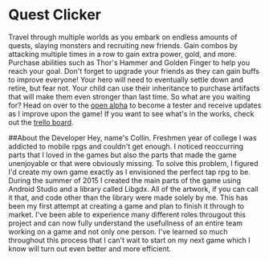 # Quest Clicker
Travel through multiple worlds as you embark on endless amounts of quests, slaying monsters and recruiting new friends.
Gain combos by attacking multiple times in a row to gain extra power, gold, and more. Purchase abilities such as 
Thor's Hammer and Golden Finger to help you reach your goal. Don't forget to upgrade your friends as they can gain buffs 
to improve everyone! Your hero will need to eventually settle down and retire, but fear not. Your child
can use their inheritance to purchase artifacts that will make them even stronger than last time. So what are you
waiting for? Head on over to the [open alpha](https://play.google.com/apps/testing/com.tophattiger.questclicker.android)
to become a tester and receive updates as I improve upon the game! If you want to see what's in the works, check out the [trello board](https://trello.com/b/r3O9ZZ5n/quest-clicker).

##About the Developer
Hey, name's Collin. Freshmen year of college I was addicted to mobile rpgs and couldn't get enough. I noticed reoccurring
parts that I loved in the games but also the parts that made the game unenjoyable or that were obviously
missing. To solve this problem, I figured I'd create my own game exactly as I envisioned the perfect tap rpg to be.
During the summer of 2015 I created the main parts of the game using Android Studio and a library called Libgdx. All of
the artwork, if you can call it that, and code other than the library were made solely by me. This has been my first 
attempt at creating a game and plan to finish it through to market. I've been able to experience many different
roles througout this project and can now fully understand the usefullness of an entire team working on a game
and not only one person. I've learned so much throughout this process that I can't wait to start on my next game which 
I know will turn out even better and more efficient. 


